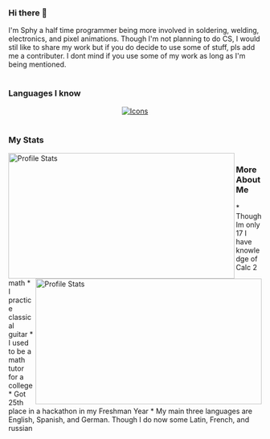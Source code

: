 ### Hi there 👋

<p> I'm Sphy a half time programmer being more involved in soldering, welding, electronics, and pixel animations. Though I'm not planning to do CS, I would stil like to share my work but if you do decide to use some of stuff, pls add me a contributer. I dont mind if you use some of my work as long as I'm being mentioned.</p>

#

### Languages I know
<div align="center">
  <a href="https://skillicons.dev">
  <img src="https://skillicons.dev/icons?i=java,js,html,css,cpp,py" alt="Icons"/>
  </a>
</div>

#

### My Stats
<div>
  <img align="left" src="https://github-readme-stats.vercel.app/api?username=Sphy35&show_icons=true&theme=nightowl" alt="Profile Stats" width=450px height=250px>
  <img align="right" src="https://github-readme-stats.vercel.app/api/top-langs/?username=Sphy35&layout=compact&theme=nightowl" alt="Profile Stats" width=450px height=250px>
</div>

#

### More About Me
<div>
  <p>
    * Though Im only 17 I have knowledge of Calc 2 math
    * I practice classical guitar
    * I used to be a math tutor for a college
    * Got 25th place in a hackathon in my Freshman Year
    * My main three languages are English, Spanish, and German. Though I do now some Latin, French, and russian
  </p>
</div>
